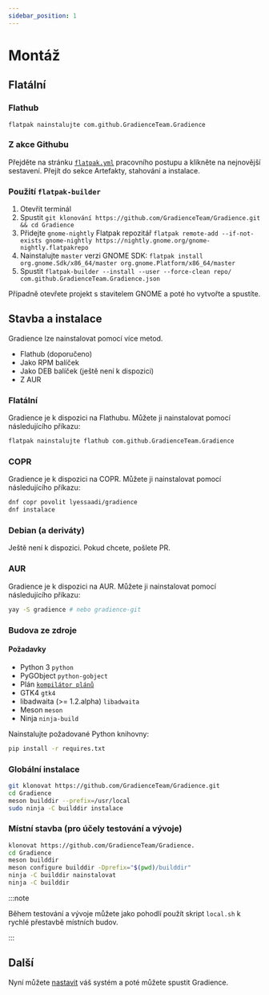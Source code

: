 ```yaml
---
sidebar_position: 1
---
```


# Montáž

## Flatální

### Flathub

```shell
flatpak nainstalujte com.github.GradienceTeam.Gradience
```

### Z akce Githubu

Přejděte na stránku [`flatpak.yml`](https://github.com/GradienceTeam/Gradience/actions/workflows/flatpak.yml) pracovního postupu a klikněte na nejnovější sestavení. Přejít do sekce Artefakty, stahování a instalace.

### Použití `flatpak-builder`

1. Otevřít terminál
2. Spustit `git klonování https://github.com/GradienceTeam/Gradience.git && cd Gradience`
3. Přidejte `gnome-nightly` Flatpak repozitář `flatpak remote-add --if-not-exists gnome-nightly https://nightly.gnome.org/gnome-nightly.flatpakrepo`
4. Nainstalujte `master` verzi GNOME SDK: `flatpak install org.gnome.Sdk/x86_64/master org.gnome.Platform/x86_64/master`
5. Spustit `flatpak-builder --install --user --force-clean repo/ com.github.GradienceTeam.Gradience.json`

Případně otevřete projekt s stavitelem GNOME a poté ho vytvořte a spustíte.

## Stavba a instalace

Gradience lze nainstalovat pomocí více metod.

- Flathub (doporučeno)
- Jako RPM balíček
- Jako DEB balíček (ještě není k dispozici)
- Z AUR

### Flatální

Gradience je k dispozici na Flathubu. Můžete ji nainstalovat pomocí následujícího příkazu:

```bash
flatpak nainstalujte flathub com.github.GradienceTeam.Gradience
```

### COPR

Gradience je k dispozici na COPR. Můžete ji nainstalovat pomocí následujícího příkazu:

```bash
dnf copr povolit lyessaadi/gradience
dnf instalace
```

### Debian (a deriváty)

Ještě není k dispozici. Pokud chcete, pošlete PR.

### AUR

Gradience je k dispozici na AUR. Můžete ji nainstalovat pomocí následujícího příkazu:

```bash
yay -S gradience # nebo gradience-git
```

### Budova ze zdroje

#### Požadavky

- Python 3 `python`
- PyGObject `python-gobject`
- Plán [`kompilátor plánů`](https://jwestman.pages.gitlab.gnome.org/blueprint-compiler/setup.html)
- GTK4 `gtk4`
- libadwaita (>= 1.2.alpha) `libadwaita`
- Meson `meson`
- Ninja `ninja-build`

Nainstalujte požadované Python knihovny:

```sh
pip install -r requires.txt
```

### Globální instalace

```sh
git klonovat https://github.com/GradienceTeam/Gradience.git
cd Gradience
meson builddir --prefix=/usr/local
sudo ninja -C builddir instalace
```

### Místní stavba (pro účely testování a vývoje)

```sh
klonovat https://github.com/GradienceTeam/Gradience.
cd Gradience
meson builddir
meson configure builddir -Dprefix="$(pwd)/builddir"
ninja -C builddir nainstalovat
ninja -C builddir
```

:::note

Během testování a vývoje můžete jako pohodlí použít skript `local.sh` k rychlé přestavbě místních budov.

:::

## Další

Nyní můžete [nastavit](/docs/setup) váš systém a poté můžete spustit Gradience.
